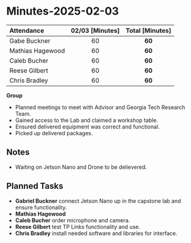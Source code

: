 # Minutes-2025-02-03

| Attendance       | 02/03 [Minutes] |  Total [Minutes]  |
| :----            | :----:          |  :----:           |
| Gabe Buckner     | 60              | **60**            |
| Mathias Hagewood | 60              | **60**            | 
| Caleb Bucher     | 60              | **60**            |
| Reese Gilbert    | 60              | **60**            |
| Chris Bradley    | 60              | **60**            |  

    
**Group**  
- Planned meetings to meet with Advisor and Georgia Tech Research Team.
- Gained access to the Lab and claimed a workshop table. 
- Ensured delivered equipment was correct and functional.
- Picked up delivered packages.

## Notes 
- Waiting on Jetson Nano and Drone to be delievered.
  

## Planned Tasks
- **Gabriel Buckner** connect Jetson Nano up in the capstone lab and ensure functionality.    
- **Mathias Hagewood** 
- **Caleb Bucher**  order microphone and camera.
- **Reese Gilbert** test TP Links functionality and use. 
- **Chris Bradley** install needed software and libraries for interface.     

